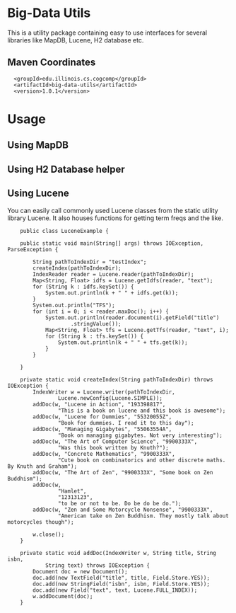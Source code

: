 Big-Data Utils
==============
This is a utility package containing easy to use interfaces for several libraries like MapDB, Lucene, H2 database etc.

Maven Coordinates
-----------------
```
  <groupId>edu.illinois.cs.cogcomp</groupId>
  <artifactId>big-data-utils</artifactId>
  <version>1.0.1</version> 
```

Usage
=====

Using MapDB
-----
Using H2 Database helper
-----
Using Lucene
-----
You can easily call commonly used Lucene classes from the static utility library Lucene. It also houses functions for getting term freqs and the like.
```
	public class LuceneExample {

	public static void main(String[] args) throws IOException, ParseException {

		String pathToIndexDir = "testIndex";
		createIndex(pathToIndexDir);
		IndexReader reader = Lucene.reader(pathToIndexDir);
		Map<String, Float> idfs = Lucene.getIdfs(reader, "text");
		for (String k : idfs.keySet()) {
			System.out.println(k + " " + idfs.get(k));
		}
		System.out.println("TFS");
		for (int i = 0; i < reader.maxDoc(); i++) {
			System.out.println(reader.document(i).getField("title")
					.stringValue());
			Map<String, Float> tfs = Lucene.getTfs(reader, "text", i);
			for (String k : tfs.keySet()) {
				System.out.println(k + " " + tfs.get(k));
			}
		}

	}

	private static void createIndex(String pathToIndexDir) throws IOException {
		IndexWriter w = Lucene.writer(pathToIndexDir,
				Lucene.newConfig(Lucene.SIMPLE));
		addDoc(w, "Lucene in Action", "193398817",
				"This is a book on lucene and this book is awesome");
		addDoc(w, "Lucene for Dummies", "55320055Z",
				"Book for dummies. I read it to this day");
		addDoc(w, "Managing Gigabytes", "55063554A",
				"Book on managing gigabytes. Not very interesting");
		addDoc(w, "The Art of Computer Science", "9900333X",
				"Was this book written by Knuth?");
		addDoc(w, "Concrete Mathematics", "9900333X",
				"Cute book on combinatorics and other discrete maths. By Knuth and Graham");
		addDoc(w, "The Art of Zen", "9900333X", "Some book on Zen Buddhism");
		addDoc(w,
				"Hamlet",
				"12313123",
				"to be or not to be. Do be do be do.");
		addDoc(w, "Zen and Some Motorcycle Nonsense", "9900333X",
				"American take on Zen Buddhism. They mostly talk about motorcycles though");

		w.close();
	}

	private static void addDoc(IndexWriter w, String title, String isbn,
			String text) throws IOException {
		Document doc = new Document();
		doc.add(new TextField("title", title, Field.Store.YES));
		doc.add(new StringField("isbn", isbn, Field.Store.YES));
		doc.add(new Field("text", text, Lucene.FULL_INDEX));
		w.addDocument(doc);
	}
```

